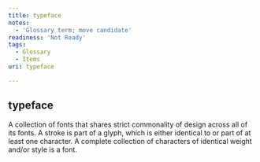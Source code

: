 ```yaml
---
title: typeface
notes:
  - 'Glossary term; move candidate'
readiness: 'Not Ready'
tags:
  - Glossary
  - Items
uri: typeface

---
```

## typeface

A collection of fonts that shares strict commonality of design across all of its fonts. A stroke is part of a glyph, which is either identical to or part of at least one character. A complete collection of characters of identical weight and/or style is a font.

